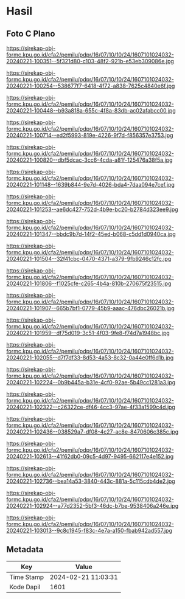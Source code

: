 # Hasil

## Foto C Plano

https://sirekap-obj-formc.kpu.go.id/cfa2/pemilu/pdpr/16/07/10/10/24/1607101024032-20240221-100351--5f321d80-c103-48f2-921b-e53eb309086e.jpg

https://sirekap-obj-formc.kpu.go.id/cfa2/pemilu/pdpr/16/07/10/10/24/1607101024032-20240221-100254--538677f7-6418-4f72-a838-7625c4840e6f.jpg

https://sirekap-obj-formc.kpu.go.id/cfa2/pemilu/pdpr/16/07/10/10/24/1607101024032-20240221-100448--b93a818a-655c-4f8a-83db-ac02afabcc00.jpg

https://sirekap-obj-formc.kpu.go.id/cfa2/pemilu/pdpr/16/07/10/10/24/1607101024032-20240221-100714--ed2f5993-819e-4226-9f7d-f856357e3753.jpg

https://sirekap-obj-formc.kpu.go.id/cfa2/pemilu/pdpr/16/07/10/10/24/1607101024032-20240221-100820--dbf5dcac-3cc6-4cda-a81f-125476a38f5a.jpg

https://sirekap-obj-formc.kpu.go.id/cfa2/pemilu/pdpr/16/07/10/10/24/1607101024032-20240221-101148--1639b844-9e7d-4026-bda4-7daa094e7cef.jpg

https://sirekap-obj-formc.kpu.go.id/cfa2/pemilu/pdpr/16/07/10/10/24/1607101024032-20240221-101253--ae6dc427-752d-4b9e-bc20-b2784d323ee9.jpg

https://sirekap-obj-formc.kpu.go.id/cfa2/pemilu/pdpr/16/07/10/10/24/1607101024032-20240221-101347--bbdc9b7d-14f2-45ed-b068-c5dd1d0940ca.jpg

https://sirekap-obj-formc.kpu.go.id/cfa2/pemilu/pdpr/16/07/10/10/24/1607101024032-20240221-101504--32f41cbc-0470-4371-a379-9fb9246c12fc.jpg

https://sirekap-obj-formc.kpu.go.id/cfa2/pemilu/pdpr/16/07/10/10/24/1607101024032-20240221-101806--f1025cfe-c265-4b4a-810b-270675f23515.jpg

https://sirekap-obj-formc.kpu.go.id/cfa2/pemilu/pdpr/16/07/10/10/24/1607101024032-20240221-101907--665b7bf1-0779-45b9-aaac-476dbc26021b.jpg

https://sirekap-obj-formc.kpu.go.id/cfa2/pemilu/pdpr/16/07/10/10/24/1607101024032-20240221-101959--df75d019-3c51-4f03-9fe8-f74d7a1948bc.jpg

https://sirekap-obj-formc.kpu.go.id/cfa2/pemilu/pdpr/16/07/10/10/24/1607101024032-20240221-102055--d7f7df33-8d53-4a53-8c32-0a44e0ff6d1b.jpg

https://sirekap-obj-formc.kpu.go.id/cfa2/pemilu/pdpr/16/07/10/10/24/1607101024032-20240221-102224--0b9b445a-b31e-4cf0-92ae-5b49cc1281a3.jpg

https://sirekap-obj-formc.kpu.go.id/cfa2/pemilu/pdpr/16/07/10/10/24/1607101024032-20240221-102322--c26322ce-df46-4cc3-97ae-4f33a1599c4d.jpg

https://sirekap-obj-formc.kpu.go.id/cfa2/pemilu/pdpr/16/07/10/10/24/1607101024032-20240221-102436--038529a7-df08-4c27-ac8e-8470606c385c.jpg

https://sirekap-obj-formc.kpu.go.id/cfa2/pemilu/pdpr/16/07/10/10/24/1607101024032-20240221-102613--41f62db0-09c5-4d97-9495-662117e4e152.jpg

https://sirekap-obj-formc.kpu.go.id/cfa2/pemilu/pdpr/16/07/10/10/24/1607101024032-20240221-102736--bea14a53-3840-443c-881a-5c115cdb4de2.jpg

https://sirekap-obj-formc.kpu.go.id/cfa2/pemilu/pdpr/16/07/10/10/24/1607101024032-20240221-102924--a77d2352-5bf3-46dc-b7be-9538406a246e.jpg

https://sirekap-obj-formc.kpu.go.id/cfa2/pemilu/pdpr/16/07/10/10/24/1607101024032-20240221-103013--9c8c1945-f83c-4e7a-a150-fbab942ad557.jpg


## Metadata

| Key        | Value               |
| ---------- | ------------------- |
| Time Stamp | 2024-02-21 11:03:31 |
| Kode Dapil | 1601                |



